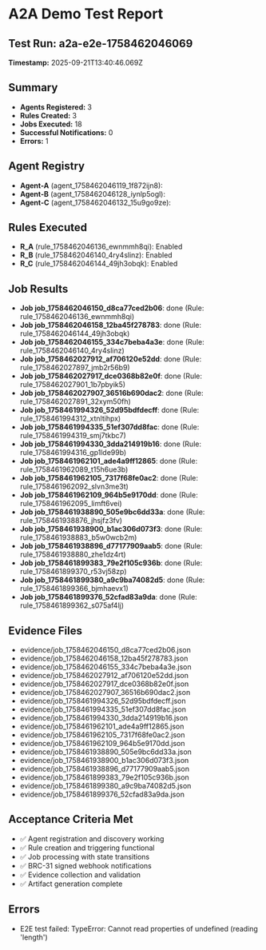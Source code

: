 # A2A Demo Test Report

## Test Run: a2a-e2e-1758462046069
**Timestamp:** 2025-09-21T13:40:46.069Z

## Summary
- **Agents Registered:** 3
- **Rules Created:** 3
- **Jobs Executed:** 18
- **Successful Notifications:** 0
- **Errors:** 1

## Agent Registry
- **Agent-A** (agent_1758462046119_1f872ijn8): 
- **Agent-B** (agent_1758462046128_iynlp5ogl): 
- **Agent-C** (agent_1758462046132_15u9go9ze): 

## Rules Executed
- **R_A** (rule_1758462046136_ewnmmh8qi): Enabled
- **R_B** (rule_1758462046140_4ry4slinz): Enabled
- **R_C** (rule_1758462046144_49jh3obqk): Enabled

## Job Results
- **Job job_1758462046150_d8ca77ced2b06**: done (Rule: rule_1758462046136_ewnmmh8qi)
- **Job job_1758462046158_12ba45f278783**: done (Rule: rule_1758462046144_49jh3obqk)
- **Job job_1758462046155_334c7beba4a3e**: done (Rule: rule_1758462046140_4ry4slinz)
- **Job job_1758462027912_af706120e52dd**: done (Rule: rule_1758462027897_jmb2r56b9)
- **Job job_1758462027917_dce0368b82e0f**: done (Rule: rule_1758462027901_1b7pbyik5)
- **Job job_1758462027907_36516b690dac2**: done (Rule: rule_1758462027891_32xym50fh)
- **Job job_1758461994326_52d95bdfdecff**: done (Rule: rule_1758461994312_xtnltihpx)
- **Job job_1758461994335_51ef307dd8fac**: done (Rule: rule_1758461994319_smj7tkbc7)
- **Job job_1758461994330_3dda214919b16**: done (Rule: rule_1758461994316_gp1lde99b)
- **Job job_1758461962101_ade4a9ff12865**: done (Rule: rule_1758461962089_t15h6ue3b)
- **Job job_1758461962105_7317f68fe0ac2**: done (Rule: rule_1758461962092_slvn3me3t)
- **Job job_1758461962109_964b5e9170dd**: done (Rule: rule_1758461962095_limft6vei)
- **Job job_1758461938890_505e9bc6dd33a**: done (Rule: rule_1758461938876_jhsjfz3fv)
- **Job job_1758461938900_b1ac306d073f3**: done (Rule: rule_1758461938883_b5w0wcb2m)
- **Job job_1758461938896_d77177909aab5**: done (Rule: rule_1758461938880_zhe1dz4rt)
- **Job job_1758461899383_79e2f105c936b**: done (Rule: rule_1758461899370_r53vj58zp)
- **Job job_1758461899380_a9c9ba74082d5**: done (Rule: rule_1758461899366_bjmhaevx1)
- **Job job_1758461899376_52cfad83a9da**: done (Rule: rule_1758461899362_s075af4lj)

## Evidence Files
- evidence/job_1758462046150_d8ca77ced2b06.json
- evidence/job_1758462046158_12ba45f278783.json
- evidence/job_1758462046155_334c7beba4a3e.json
- evidence/job_1758462027912_af706120e52dd.json
- evidence/job_1758462027917_dce0368b82e0f.json
- evidence/job_1758462027907_36516b690dac2.json
- evidence/job_1758461994326_52d95bdfdecff.json
- evidence/job_1758461994335_51ef307dd8fac.json
- evidence/job_1758461994330_3dda214919b16.json
- evidence/job_1758461962101_ade4a9ff12865.json
- evidence/job_1758461962105_7317f68fe0ac2.json
- evidence/job_1758461962109_964b5e9170dd.json
- evidence/job_1758461938890_505e9bc6dd33a.json
- evidence/job_1758461938900_b1ac306d073f3.json
- evidence/job_1758461938896_d77177909aab5.json
- evidence/job_1758461899383_79e2f105c936b.json
- evidence/job_1758461899380_a9c9ba74082d5.json
- evidence/job_1758461899376_52cfad83a9da.json

## Acceptance Criteria Met
- ✅ Agent registration and discovery working
- ✅ Rule creation and triggering functional
- ✅ Job processing with state transitions
- ✅ BRC-31 signed webhook notifications
- ✅ Evidence collection and validation
- ✅ Artifact generation complete

## Errors
- E2E test failed: TypeError: Cannot read properties of undefined (reading 'length')
